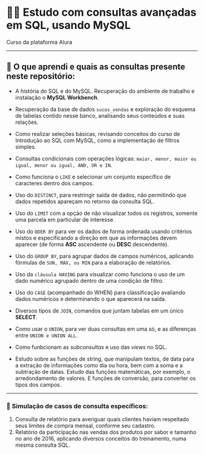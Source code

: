 # :dolphin::flipper: Estudo com consultas avançadas em SQL, usando MySQL

Curso da plataforma Alura

___
## :open_file_folder: O que aprendi e quais as consultas presente neste repositório:

* A história do SQL e do MySQL. Recuperação do ambiente de trabalho e instalação o **MySQL Workbench**.
* Recuperação da base de dados `sucos_vendas` e exploração do esquema de tabelas contido nesse banco, analisando seus conteúdos e suas relações.

* Como realizar seleções básicas, revisando conceitos do curso de Introdução ao SQL com MySQL, como a implementação de filtros simples. 
* Consultas condicionais com operações lógicas: `maior, menor, maior ou igual, menor ou igual, AND, OR e IN`.

* Como funciona o `LIKE` e selecionar um conjunto específico de caracteres dentro dos campos.
* Uso do `DISTINCT`, para restringir saída de dados, não permitindo que dados repetidos apareçam no retorno da consulta SQL. 
* Uso do `LIMIT` com a opção de não visualizar todos os registros, somente uma parcela em particular de interesse.

* Uso do `ODER BY` para ver os dados de forma ordenada usando critérios mistos e especificando a direção em que as informações devem aparecer (de forma **ASC** ascendente ou **DESC** descendente).

* Uso do `GROUP BY`, para agrupar dados de campos numéricos, aplicando fórmulas de `SUN, MAX, ou MIN` para a elaboração de relatórios.

* Uso da `cláusula HAVING` para visualizar como funciona o uso de um dado numérico agrupado dentro de uma condição de filtro. 
* Uso do `CASE` (acompanhado do WHEN) para classificação avaliando dados numéricos e determinando o que aparecerá na saída.

* Diversos tipos de `JOIN`, comandos que juntam tabelas em um único **SELECT**. 
* Como usar o `UNION`, para ver duas consultas em uma só, e as diferenças entre `UNION e UNION ALL`.

* Como funbcionam as _subconsultas_ e uso das *_views_* no SQL.

* Estudo sobre as funções de string, que manipulam textos, de data para a extração de informações como dia ou hora, bem com a soma e a subtração de datas. Estudo das funções matemáticas, por exemplo, o arredondamento de valores. E funções de conversão, para converter os tipos dos campos. 

___
### :open_file_folder: Simulação de casos de consulta específicos:
1. Consulta de relatório para averiguar quais clientes haviam respeitado seus limites de compra mensal, conforme seu cadastro. 
2. Relatório da participação nas vendas dos produtos por sabor e tamanho no ano de 2016, aplicando diversos conceitos do treinamento, numa mesma consulta SQL.
